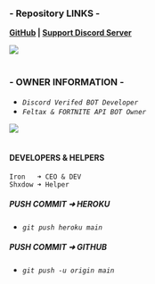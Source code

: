 ### **- Repository LINKS -**
**[GitHub](https://github.com/Iron7III/Aklik) | [Support Discord Server](https://discord.gg/cVpZPqQ)**

<a href="https://github.com/Iron7III/Aklik">
  <img align="center" src="https://github-readme-stats.vercel.app/api/pin/?username=Iron7III&repo=Aklik&theme=radical" />
</a>
<br/>
<br/>

### **- OWNER INFORMATION -**
- _`Discord Verifed BOT Developer`_
- _`Feltax & FORTNITE API BOT Owner`_

<a href="https://github.com/Iron7III">
  <img align="center" src="https://github-readme-stats.vercel.app/api?username=Iron7III&theme=radical&show_icons=true">
</a>
<br/>
<br/>

#### **DEVELOPERS & HELPERS**
    Iron   ➜ CEO & DEV
    Shxdow ➜ Helper

##### **PUSH COMMIT ➜ HEROKU**
- _`git push heroku main`_

##### **PUSH COMMIT ➜ GITHUB**
- _`git push -u origin main`_
